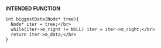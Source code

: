 **INTENDED FUNCTION**

```
int biggestData(Node* tree){ 
  Node* iter = tree;</br>
  while(iter->m_right != NULL) iter = iter->m_right;</br>
  return iter->m_data;</br>
}
